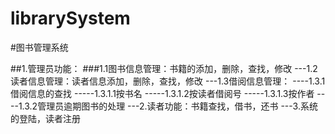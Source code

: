 # librarySystem
#图书管理系统

##1.管理员功能：
  ###1.1图书信息管理：书籍的添加，删除，查找，修改
  ---1.2读者信息管理：读者信息添加，删除，查找，修改
  ---1.3借阅信息管理：
     ----1.3.1借阅信息的查找
          -----1.3.1.1按书名
          -----1.3.1.2按读者借阅号
          -----1.3.1.3按作者
     ----1.3.2管理员逾期图书的处理
---2.读者功能：书籍查找，借书，还书
---3.系统的登陆，读者注册
